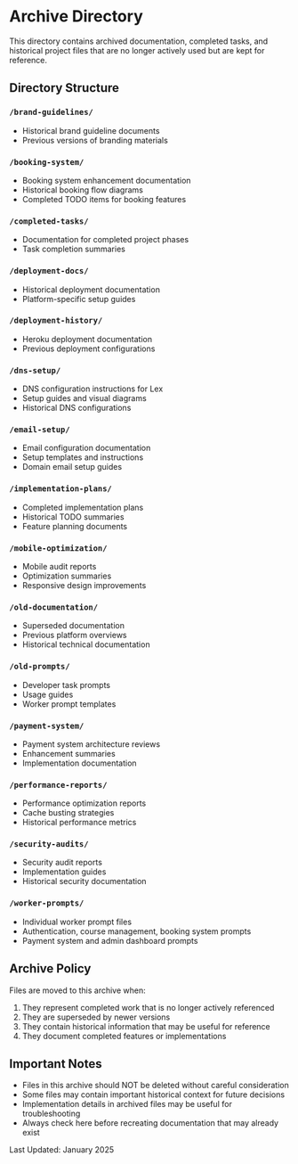 # Archive Directory

This directory contains archived documentation, completed tasks, and historical project files that are no longer actively used but are kept for reference.

## Directory Structure

### `/brand-guidelines/`
- Historical brand guideline documents
- Previous versions of branding materials

### `/booking-system/`
- Booking system enhancement documentation
- Historical booking flow diagrams
- Completed TODO items for booking features

### `/completed-tasks/`
- Documentation for completed project phases
- Task completion summaries

### `/deployment-docs/`
- Historical deployment documentation
- Platform-specific setup guides

### `/deployment-history/`
- Heroku deployment documentation
- Previous deployment configurations

### `/dns-setup/`
- DNS configuration instructions for Lex
- Setup guides and visual diagrams
- Historical DNS configurations

### `/email-setup/`
- Email configuration documentation
- Setup templates and instructions
- Domain email setup guides

### `/implementation-plans/`
- Completed implementation plans
- Historical TODO summaries
- Feature planning documents

### `/mobile-optimization/`
- Mobile audit reports
- Optimization summaries
- Responsive design improvements

### `/old-documentation/`
- Superseded documentation
- Previous platform overviews
- Historical technical documentation

### `/old-prompts/`
- Developer task prompts
- Usage guides
- Worker prompt templates

### `/payment-system/`
- Payment system architecture reviews
- Enhancement summaries
- Implementation documentation

### `/performance-reports/`
- Performance optimization reports
- Cache busting strategies
- Historical performance metrics

### `/security-audits/`
- Security audit reports
- Implementation guides
- Historical security documentation

### `/worker-prompts/`
- Individual worker prompt files
- Authentication, course management, booking system prompts
- Payment system and admin dashboard prompts

## Archive Policy

Files are moved to this archive when:
1. They represent completed work that is no longer actively referenced
2. They are superseded by newer versions
3. They contain historical information that may be useful for reference
4. They document completed features or implementations

## Important Notes

- Files in this archive should NOT be deleted without careful consideration
- Some files may contain important historical context for future decisions
- Implementation details in archived files may be useful for troubleshooting
- Always check here before recreating documentation that may already exist

Last Updated: January 2025